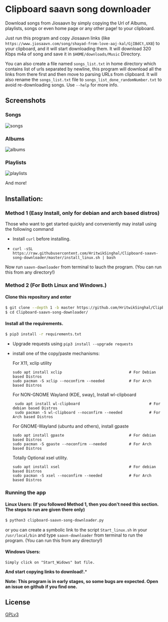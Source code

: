 # Clipboard saavn song downloader

Download songs from Jiosaavn by simply copying the Url of Albums, playlists, songs or even
home page or any other page! to your clipboard.

Just run this program and copy Jiosaavn links (like ```https://www.jiosaavn.com/song/shayad-from-love-aaj-kal/GjIBdCt,UX8```)
to your clipboard, and it will start downloading them.
It will download 320 Kbps m4a of song and save it in ```$HOME/downloads/Music``` Directory.

You can also create a file named ```songs_list.txt``` in home directory which contains list of urls separated by newline, 
this program will download all the links from there first and then move to parsing URLs from clipboard.
It will also rename the ```songs_list.txt``` file to ```songs_list_done_randomNumber.txt``` 
to avoid re-downloading songs.
Use ```--help``` for more info.

## Screenshots

### Songs

![songs](media/songs.gif)

### Albums
![albums](media/albums.gif)

### Playlists
![playlists](media/playlists.gif)

And more! 

## Installation:

### Method 1 (Easy Install, only for debian and arch based distros)

Those who want to get started quickly and conveniently may install using the following command

* Install ```curl``` before installing.

* ```curl -sSL https://raw.githubusercontent.com/HritwikSinghal/Clipboard-saavn-song-downloader/master/install_linux.sh | bash```

Now run ```saavn-downloader``` from terminal to lauch the program. (You can run this from any directory!)


### Method 2 (For Both Linux and Windows.)


#### Clone this repository and enter
```sh
$ git clone --depth 1 -b master https://github.com/HritwikSinghal/Clipboard-saavn-song-downloader
$ cd Clipboard-saavn-song-downloader/
```

#### Install all the requirements.

```sh
$ pip3 install -r requirements.txt
``` 

* Upgrade requests using ```pip3 install --upgrade requests```

* install one of the copy/paste mechanisms:
	
   For X11, xclip utility
    ```
    sudo apt install xclip			                    # For Debian based Distros
    sudo pacman -S xclip --noconfirm --needed			# For Arch based Distros
     ```
   
    For NON-GNOME Wayland (KDE, sway), Install wl-clipboard
   ```
    sudo apt install wl-clipboard			                    # For debian based Distros
    sudo pacman -S wl-clipboard --noconfirm --needed			# For Arch based Distros
    ```
	
    For GNOME-Wayland (ubuntu and others), install gpaste
    ```
    sudo apt install gpaste			                    # For debian based Distros
    sudo pacman -S gpaste --noconfirm --needed			# For Arch based Distros
    ```

   Totally Optional xsel utility. 
    ```
    sudo apt install xsel			                    # For debian based Distros
    sudo pacman -S xsel --noconfirm --needed			# For Arch based Distros
    ```
 

### Running the app

#### Linux Users: (If you followed Method 1, then you don't need this section. The steps to run are given there only)
```sh
$ python3 clipboard-saavn-song-downloader.py
```

or you can create a symbolic link to the script ```Start_linux.sh``` in your ```/usr/local/bin``` and type ```saavn-downloader``` from terminal to run the program. (You can run this from any directory!)

#### Windows Users:
```
Simply click on "Start_Widows" bat file.
```

**And start copying links to download!.***

**Note: This program is in early stages, so some bugs are expected. Open an issue on github if you find one.**

## License

[GPLv3](/LICENSE)